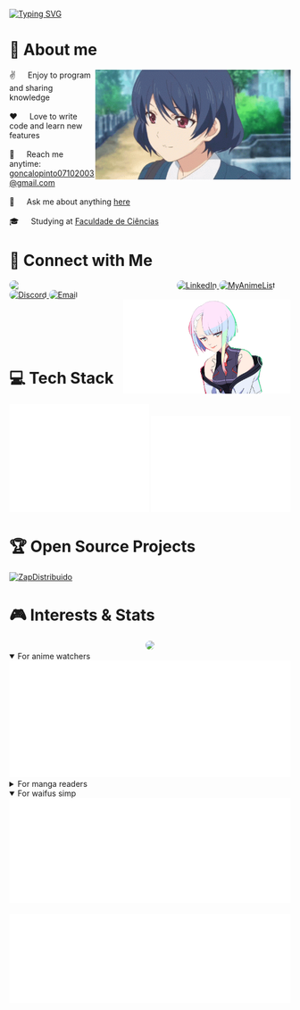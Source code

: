 <!-- Intro  -->
[![Typing SVG](https://readme-typing-svg.herokuapp.com?color=FF3670&size=35&center=true&vCenter=true&width=1000&lines=Welcome+to+my+GitHub+profile!;My+name+is+Gonçalo+Pinto;I'm+a+Software+Engineering+Student)](https://git.io/typing-svg)

<!-- About Section -->
# 🚀 About me
 
<p>
 <img align="right" width="350" src="/assets/rui-tachibana.gif" alt="Coding gif" />
  
 ✌️ &emsp; Enjoy to program and sharing knowledge <br/><br/>
 ❤️ &emsp; Love to write code and learn new features<br/><br/>
 📧 &emsp; Reach me anytime: goncalopinto07102003@gmail.com<br/><br/>
 💬 &emsp; Ask me about anything [here](https://github.com/GoncaloP0710/GoncaloP0710/issues)<br/><br/>
 🎓 &emsp; Studying at [Faculdade de Ciências](https://ciencias.ulisboa.pt)

# 📡 Connect with Me

<img align="left" width="300" src="https://lanyard.kyrie25.dev/api/665648280146935839?useDisplayName=true&gradient=7573F0" style="border-radius: 10px;">

<div>
  <a href="https://www.linkedin.com/in/gonçalo-pinto-9528ba301/" target="_blank">
    <img src="https://img.shields.io/badge/LinkedIn-0077B5?style=for-the-badge&logo=linkedin&logoColor=white" alt="LinkedIn" style="border-radius: 50px;"/>
  </a>
  <a href="https://myanimelist.net/profile/Goncalop0710" target="_blank">
    <img src="https://img.shields.io/badge/My%20Anime%20List-1DA1F2?style=for-the-badge&logo=myanimelist&logoColor=white" alt="MyAnimeList" style="border-radius: 50px;"/>
  </a>
  <a href="https://discord.com/users/665648280146935839" target="_blank">
    <img src="https://img.shields.io/badge/Discord-7289DA?style=for-the-badge&logo=discord&logoColor=white" alt="Discord" style="border-radius: 50px;"/>
  </a>
  <a href="mailto:goncalopinto07102003@gmail.com" target="_blank">
    <img src="https://img.shields.io/badge/Email-D14836?style=for-the-badge&logo=gmail&logoColor=white" alt="Email" style="border-radius: 50px;"/>
  </a>
</div>

<img align="right" width="300" src="/assets/lucy.png" alt="cyberpunk" />

<br><br>
<br><br>

# 💻 Tech Stack

<div>
    <img width="250" src="https://github.com/GoncaloP0710/GoncaloP0710/blob/main/metrics.plugin.leetcode.svg" alt="" style="max-width: 60%;"/>
    <img width="250" src="https://github.com/GoncaloP0710/GoncaloP0710/blob/main/metrics.plugin.isocalendar.svg" alt="" style="max-width: 60%;"/>
  </div>

# 🏆 Open Source Projects

[![ZapDistribuido](https://github-readme-stats.vercel.app/api/pin/?username=GoncaloP0710&repo=ZapDistribuido&border_color=7F3FBF&bg_color=0D1117&title_color=C9D1D9&text_color=8B949E&icon_color=7F3FBF)](https://github.com/GoncaloP0710/ZapDistribuido)

<!--
[![Honkai-Starbucks](https://github-readme-stats.vercel.app/api/pin/?username=GoncaloP0710&repo=Honkai-Starbucks&border_color=7F3FBF&bg_color=0D1117&title_color=C9D1D9&text_color=8B949E&icon_color=7F3FBF)](https://github.com/GoncaloP0710/Honkai-Starbucks)
-->

# 🎮 Interests & Stats

<div align="center">
  <img src="https://spotify-github-profile.kittinanx.com/api/view?uid=ou286nhno17axfcdx34hv7ea1&cover_image=true&theme=default&bar_color=ff0000&bar_color_cover=true" style="border-radius: 10px;">
</div>

<tr>
  <td colspan="2" align="center">
    <details open><summary>For anime watchers</summary><img src="https://github.com/GoncaloP0710/GoncaloP0710/blob/main/metrics.plugin.anilist.svg" alt=""></img></details>
    <details><summary>For manga readers</summary><img src="https://github.com/GoncaloP0710/GoncaloP0710/blob/main/metrics.plugin.anilist.manga.svg" alt=""></img></details>
    <details open><summary>For waifus simp</summary><img src="https://github.com/GoncaloP0710/GoncaloP0710/blob/main/metrics.plugin.anilist.characters.svg" alt=""></img></details>
    <img width="900" height="1" alt="">
  </td>
</tr>

<tr>
  <td colspan="2" align="center">
    <img src="https://github.com/GoncaloP0710/GoncaloP0710/blob/main/metrics.plugin.steam.svg" alt=""></img>
    <img width="900" height="1" alt="">
  </td>
</tr>